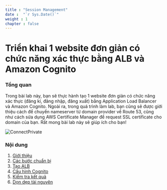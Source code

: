 ```yaml
---
title : "Session Management"
date :  "`r Sys.Date()`" 
weight : 1 
chapter : false
---
```

# Triển khai 1 website đơn giản có chức năng xác thực bằng ALB và Amazon Cognito

### Tổng quan

 Trong bài lab này, bạn sẽ thực hành tạo 1 website đơn giản có chức năng xác thực (đăng kí, đăng nhập, đăng xuất) bằng Application Load Balancer và Amazon Cognito.
 Ngoài ra, trong quá trình làm lab, bạn cũng sẽ được giới thiệu cách để chuyển nameserver từ domain provider về Route 53, cũng như cách sửa dụng AWS Certificate Manager để request SSL certificate cho domain của bạn.
 Rất mong bài lab này sẽ giúp ích cho bạn!

![ConnectPrivate](/images/arc-log.png) 

### Nội dung

 1. [Giới thiệu](1-introduce/)
 2. [Các bước chuẩn bị](2-Prerequiste/)
 3. [Tạo ALB](3-CreateALB/)
 4. [Cấu hình Cognito](4-Cognito/)
 5. [Kiểm tra kết quả](5-Test/)
 6. [Dọn dẹp tài nguyên](6-cleanup/)
